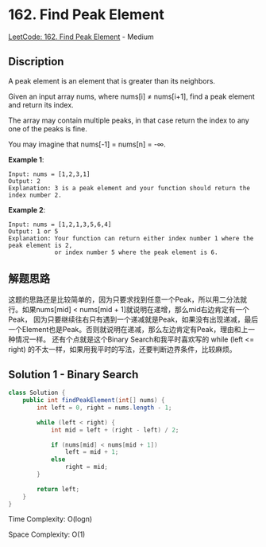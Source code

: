 # 162. Find Peak Element

[LeetCode: 162. Find Peak Element](https://leetcode.com/problems/split-array-into-consecutive-subsequences/) - Medium

## Discription
A peak element is an element that is greater than its neighbors.

Given an input array nums, where nums[i] ≠ nums[i+1], find a peak element and return its index.

The array may contain multiple peaks, in that case return the index to any one of the peaks is fine.

You may imagine that nums[-1] = nums[n] = -∞.

**Example 1**:

    Input: nums = [1,2,3,1]
    Output: 2
    Explanation: 3 is a peak element and your function should return the index number 2.
    
**Example 2**:

    Input: nums = [1,2,1,3,5,6,4]
    Output: 1 or 5 
    Explanation: Your function can return either index number 1 where the peak element is 2, 
                 or index number 5 where the peak element is 6.
    
## 解题思路
这题的思路还是比较简单的，因为只要求找到任意一个Peak，所以用二分法就行。如果nums[mid] < nums[mid + 1]就说明在递增，那么mid右边肯定有一个Peak，
因为只要继续往右只有遇到一个递减就是Peak，如果没有出现递减，最后一个Element也是Peak。否则就说明在递减，那么左边肯定有Peak，理由和上一种情况一样。
还有个点就是这个Binary Search和我平时喜欢写的 while (left <= right) 的不太一样，如果用我平时的写法，还要判断边界条件，比较麻烦。

## Solution 1 - Binary Search
```java
class Solution {
    public int findPeakElement(int[] nums) {
        int left = 0, right = nums.length - 1;
        
        while (left < right) {
            int mid = left + (right - left) / 2;
            
            if (nums[mid] < nums[mid + 1])
                left = mid + 1;
            else
                right = mid;
        }
        
        return left;
    }
}
```
Time Complexity: O(logn)

Space Complexity: O(1)

